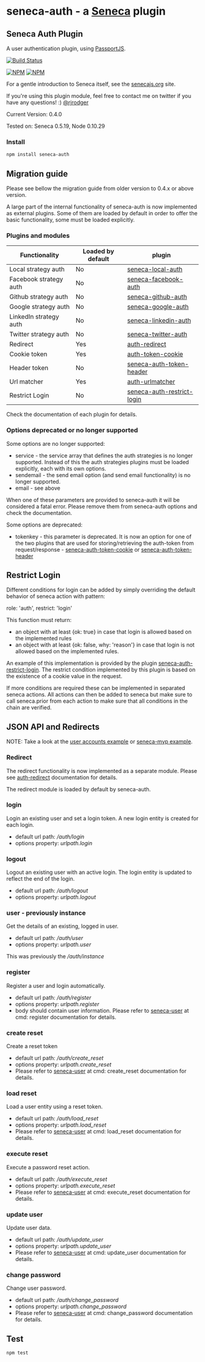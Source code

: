 seneca-auth - a [Seneca](http://senecajs.org) plugin
======================================================

## Seneca Auth Plugin

A user authentication plugin, using [PassportJS](http://passportjs.org).

[![Build Status](https://travis-ci.org/rjrodger/seneca-auth.png?branch=master)](https://travis-ci.org/rjrodger/seneca-auth)

[![NPM](https://nodei.co/npm/seneca-auth.png)](https://nodei.co/npm/seneca-auth/)
[![NPM](https://nodei.co/npm-dl/seneca-auth.png)](https://nodei.co/npm-dl/seneca-auth/)

For a gentle introduction to Seneca itself, see the
[senecajs.org](http://senecajs.org) site.

If you're using this plugin module, feel free to contact me on twitter if you
have any questions! :) [@rjrodger](http://twitter.com/rjrodger)

Current Version: 0.4.0

Tested on: Seneca 0.5.19, Node 0.10.29


### Install

```sh
npm install seneca-auth
```

## Migration guide

Please see bellow the migration guide from older version to 0.4.x or above version.

A large part of the internal functionality of seneca-auth is now implemented as external plugins. Some of them are loaded by default in order to offer the basic functionality, some must be loaded explicitly.

### Plugins and modules

|        Functionality    | Loaded by default |                                 plugin                                                      |
|-------------------------|-------------------|---------------------------------------------------------------------------------------------|
| Local strategy auth     | No                | [seneca-local-auth](https://github.com/mirceaalexandru/seneca-local-auth)                   |
| Facebook  strategy auth | No                | [seneca-facebook-auth](https://github.com/nherment/seneca-facebook-auth)                    |
| Github strategy auth    | No                | [seneca-github-auth](https://github.com/nherment/seneca-github-auth)                        |
| Google  strategy auth   | No                | [seneca-google-auth](https://github.com/nherment/seneca-google-auth)                        |
| LinkedIn strategy auth  | No                | [seneca-linkedin-auth](https://github.com/nherment/seneca-linkedin-auth)                    |
| Twitter strategy auth   | No                | [seneca-twitter-auth](https://github.com/nherment/seneca-twitter-auth)                      |
| Redirect                | Yes               | [auth-redirect](https://github.com/mirceaalexandru/auth-redirect)                           |
| Cookie token            | Yes               | [auth-token-cookie](https://github.com/mirceaalexandru/auth-token-cookie)                   |
| Header token            | No                | [seneca-auth-token-header](https://github.com/mirceaalexandru/seneca-auth-token-header)     |
| Url matcher             | Yes               | [auth-urlmatcher](https://github.com/mirceaalexandru/auth-urlmatcher)                       |
| Restrict Login          | No                | [seneca-auth-restrict-login](https://github.com/mirceaalexandru/seneca-auth-restrict-login) |

Check the documentation of each plugin for details.

### Options deprecated or no longer supported

Some options are no longer supported:
   * service - the service array that defines the auth strategies is no longer supported. Instead of this the auth strategies plugins must be loaded explicitly, each with its own options.
   * sendemail - the send email option (and send email functionality) is no longer supported.
   * email - see above

When one of these parameters are provided to seneca-auth it will be considered a fatal error. Please remove them from seneca-auth options and check the documentation.

Some options are deprecated:
   * tokenkey - this parameter is deprecated. It is now an option for one of the two plugins that are used for storing/retrieving the auth-token from request/response - [seneca-auth-token-cookie](https://github.com/mirceaalexandru/seneca-auth-token-cookie) or [seneca-auth-token-header](https://github.com/mirceaalexandru/seneca-auth-token-header)

## Restrict Login

Different conditions for login can be added by simply overriding the default behavior of seneca action with pattern:

role: 'auth', restrict: 'login'

This function must return:

   * an object with at least {ok: true} in case that login is allowed based on the implemented rules
   * an object with at least {ok: false, why: 'reason'} in case that login is not allowed based on the implemented rules.

An example of this implementation is provided by the plugin [seneca-auth-restrict-login](https://github.com/mirceaalexandru/seneca-auth-restrict-login).
The restrict condition implemented by this plugin is based on the existence of a cookie value in the request.

If more conditions are required these can be implemented in separated seneca actions. All actions can then be added to seneca but make sure
to call seneca.prior from each action to make sure that all conditions in the chain are verified.

## JSON API and Redirects

NOTE: Take a look at the <a href="http://github.com/rjrodger/seneca-examples">user accounts example</a> or <a href="https://github.com/rjrodger/seneca-mvp">seneca-mvp example</a>.

### Redirect

The redirect functionality is now implemented as a separate module. Please see [auth-redirect](https://github.com/mirceaalexandru/auth-redirect) documentation for details.

The redirect module is loaded by default by seneca-auth.

### login

Login an existing user and set a login token. A new login entity is created for each login.

   * default url path: _/auth/login_
   * options property: _urlpath.login_


### logout

Logout an existing user with an active login. The login entity is updated to reflect the end of the login.

   * default url path: _/auth/logout_
   * options property: _urlpath.logout_


### user - previously instance

Get the details of an existing, logged in user.

   * default url path: _/auth/user_
   * options property: _urlpath.user_

This was previously the _/auth/instance_

### register

Register a user and login automatically.

   * default url path: _/auth/register_
   * options property: _urlpath.register_
   * body should contain user information. Please refer to [seneca-user](https://github.com/rjrodger/seneca-user) at cmd: register documentation for details.

### create reset

Create a reset token

   * default url path: _/auth/create_reset_
   * options property: _urlpath.create_reset_
   * Please refer to [seneca-user](https://github.com/rjrodger/seneca-user) at cmd: create_reset documentation for details.

### load reset

Load a user entity using a reset token.

   * default url path: _/auth/load_reset_
   * options property: _urlpath.load_reset_
   * Please refer to [seneca-user](https://github.com/rjrodger/seneca-user) at cmd: load_reset documentation for details.

### execute reset

Execute a password reset action.

   * default url path: _/auth/execute_reset_
   * options property: _urlpath.execute_reset_
   * Please refer to [seneca-user](https://github.com/rjrodger/seneca-user) at cmd: execute_reset documentation for details.

### update user

Update user data.

   * default url path: _/auth/update_user_
   * options property: _urlpath.update_user_
   * Please refer to [seneca-user](https://github.com/rjrodger/seneca-user) at cmd: update_user documentation for details.

### change password

Change user password.

   * default url path: _/auth/change_password_
   * options property: _urlpath.change_password_
   * Please refer to [seneca-user](https://github.com/rjrodger/seneca-user) at cmd: change_password documentation for details.

## Test

```sh
npm test
```


